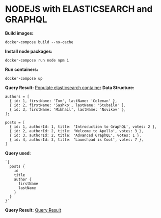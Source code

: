 # NODEJS with ELASTICSEARCH and GRAPHQL
__Build images:__
```
docker-compose build --no-cache
```
__Install node packages:__
```
docker-compose run node npm i
```
__Run containers:__
```
docker-compose up
```
__Query Result:__
[Populate elasticsearch container](http://localhost:3000/es/data/create)
__Data Structure:__
```
authors = [
  { id: 1, firstName: 'Tom', lastName: 'Coleman' },
  { id: 2, firstName: 'Sashko', lastName: 'Stubailo' },
  { id: 3, firstName: 'Mikhail', lastName: 'Novikov' },
];
```
```
posts = [
  { id: 1, authorId: 1, title: 'Introduction to GraphQL', votes: 2 },
  { id: 2, authorId: 2, title: 'Welcome to Apollo', votes: 3 },
  { id: 3, authorId: 2, title: 'Advanced GraphQL', votes: 1 },
  { id: 4, authorId: 3, title: 'Launchpad is Cool', votes: 7 },
]
```
__Query used:__
```
`{
  posts {
    id
    title
    author {
      firstName
      lastName
    }
  }
}`
```

__Query Result:__
[Query Result](http://localhost:3000)
